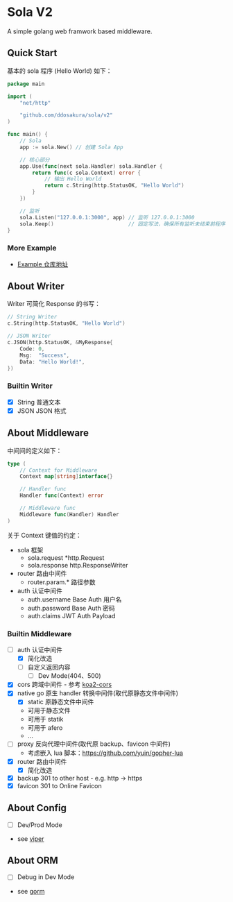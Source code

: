 # Sola V2

A simple golang web framwork based middleware.

## Quick Start

基本的 sola 程序 (Hello World) 如下：

```go
package main

import (
	"net/http"

	"github.com/ddosakura/sola/v2"
)

func main() {
	// Sola
	app := sola.New() // 创建 Sola App

	// 核心部分
	app.Use(func(next sola.Handler) sola.Handler {
		return func(c sola.Context) error {
			// 输出 Hello World
			return c.String(http.StatusOK, "Hello World")
		}
	})

	// 监听
	sola.Listen("127.0.0.1:3000", app) // 监听 127.0.0.1:3000
	sola.Keep()                        // 固定写法，确保所有监听未结束前程序不退出
}
```

### More Example

+ [Example 仓库地址](https://github.com/it-repo/box-example)

## About Writer

Writer 可简化 Response 的书写：

```go
// String Writer
c.String(http.StatusOK, "Hello World")

// JSON Writer
c.JSON(http.StatusOK, &MyResponse{
	Code: 0,
	Msg:  "Success",
	Data: "Hello World!",
})
```

### Builtin Writer

+ [x] String	普通文本
+ [x] JSON		JSON 格式

## About Middleware

中间间的定义如下：

```go
type (
	// Context for Middleware
	Context map[string]interface{}

	// Handler func
	Handler func(Context) error

	// Middleware func
	Middleware func(Handler) Handler
)
```

关于 Context 键值的约定：

+ sola      框架
	+ sola.request		*http.Request
	+ sola.response		http.ResponseWriter
+ router    路由中间件
    + router.param.*    路径参数
+ auth		认证中间件
	+ auth.username		Base Auth 用户名
	+ auth.password		Base Auth 密码
	+ auth.claims		JWT Auth Payload

### Builtin Middleware

+ [ ] auth      认证中间件
	+ [x] 简化改造
	+ [ ] 自定义返回内容
		+ [ ] Dev Mode(404、500)
+ [x] cors		跨域中间件 - 参考 [koa2-cors](https://github.com/zadzbw/koa2-cors)
+ [x] native	go 原生 handler 转换中间件(取代原静态文件中间件)
	+ [x] static    原静态文件中间件
	+ 可用于静态文件
	+ 可用于 statik
	+ 可用于 afero
	+ ...
+ [ ] proxy     反向代理中间件(取代原 backup、favicon 中间件)
	+ 考虑嵌入 lua 脚本：https://github.com/yuin/gopher-lua
+ [x] router    路由中间件
	+ [x] 简化改造
+ [x] backup    301 to other host - e.g. http -> https
+ [x] favicon   301 to Online Favicon

## About Config

+ [ ] Dev/Prod Mode
+ see [viper](https://github.com/spf13/viper)

## About ORM

+ [ ] Debug in Dev Mode
+ see [gorm](https://github.com/jinzhu/gorm)
